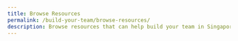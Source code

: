 ```yaml
---
title: Browse Resources
permalink: /build-your-team/browse-resources/
description: Browse resources that can help build your team in Singapore
---
```

